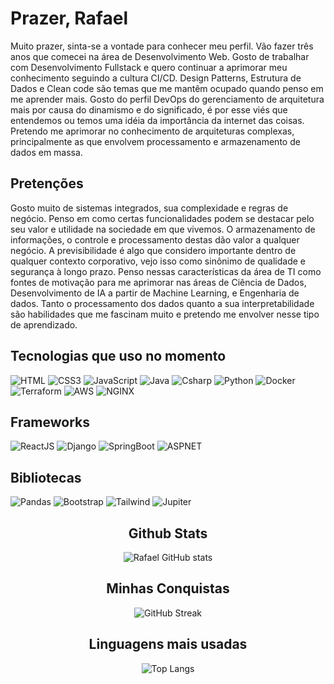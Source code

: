 <!--## Hi there 👋-->

# Prazer, Rafael

Muito prazer, sinta-se a vontade para conhecer meu perfil. Vão fazer três anos que comecei na área de Desenvolvimento Web. Gosto de trabalhar com Desenvolvimento Fullstack e quero continuar a aprimorar meu conhecimento seguindo a cultura CI/CD. Design Patterns, Estrutura de Dados e Clean code são temas que me mantêm ocupado quando penso em me aprender mais. Gosto do perfil DevOps do gerenciamento de arquitetura mais por causa do dinamismo e do significado, é por esse viés que entendemos ou temos uma idéia da importância da internet das coisas. Pretendo me aprimorar no conhecimento de arquiteturas complexas, principalmente as que envolvem processamento e armazenamento de dados em massa.

## Pretenções

Gosto muito de sistemas integrados, sua complexidade e regras de negócio. Penso em como certas funcionalidades podem se destacar pelo seu valor e utilidade na sociedade em que vivemos. O armazenamento de informações, o controle e processamento destas dão valor a qualquer negócio. A previsibilidade é algo que considero importante dentro de qualquer contexto corporativo, vejo isso como sinônimo de qualidade e segurança à longo prazo. Penso nessas características da área de TI como fontes de motivação para me aprimorar nas áreas de Ciência de Dados, Desenvolvimento de IA a partir de Machine Learning, e Engenharia de dados. Tanto o processamento dos dados quanto a sua interpretabilidade são habilidades que me fascinam muito e pretendo me envolver nesse tipo de aprendizado.

## Tecnologias que uso no momento
![HTML](https://img.shields.io/badge/HTML5-ffffff?style=for-the-badge&logo=html5)
![CSS3](https://img.shields.io/badge/CSS3-204060?style=for-the-badge&logo=css3)
![JavaScript](https://img.shields.io/badge/JavaScript-333300?style=for-the-badge&logo=javascript)
![Java](https://img.shields.io/badge/Java-cc3300?style=for-the-badge&logo=openjdk)
![Csharp](https://img.shields.io/badge/Csharp-600080?style=for-the-badge&logo=dotnet)
![Python](https://img.shields.io/badge/Python-ffffff?style=for-the-badge&logo=python)
![Docker](https://img.shields.io/badge/Docker-003366?style=for-the-badge&logo=docker)
![Terraform](https://img.shields.io/badge/Terraform-ffffff?style=for-the-badge&logo=terraform)
![AWS](https://img.shields.io/badge/aws-204060?style=for-the-badge&logo=amazon)
![NGINX](https://img.shields.io/badge/NGINX-006600?style=for-the-badge&logo=nginx)


## Frameworks 
![ReactJS](https://img.shields.io/badge/ReactJS-004d4d?style=for-the-badge&logo=react)
![Django](https://img.shields.io/badge/Django-264d00?style=for-the-badge&logo=django)
![SpringBoot](https://img.shields.io/badge/SpringBoot-006600?style=for-the-badge&logo=spring)
![ASPNET](https://img.shields.io/badge/ASPNETMVC-600080?style=for-the-badge&logo=DOTNET)

## Bibliotecas
![Pandas](https://img.shields.io/badge/Pandas-204060?style=for-the-badge&logo=pandas)
![Bootstrap](https://img.shields.io/badge/Bootstrap-000?style=for-the-badge&logo=bootstrap)
![Tailwind](https://img.shields.io/badge/tailwindcss-000?style=for-the-badge&logo=tailwindcss)
![Jupiter](https://img.shields.io/badge/Jupyter-000?style=for-the-badge&logo=jupyter)

<div align="center">


## Github Stats

![Rafael GitHub stats](https://github-readme-stats.vercel.app/api?username=rafaelaldolizarbe&theme=gotham)


## Minhas Conquistas

![GitHub Streak](https://streak-stats.demolab.com?user=rafaelaldolizarbe&theme=gotham)

## Linguagens mais usadas
![Top Langs](https://github-readme-stats-git-masterrstaa-rickstaa.vercel.app/api/top-langs/?username=rafaelaldolizarbe&layout=compact&theme=gotham)


</div>



<!--
**rafaelaldolizarbe/rafaelaldolizarbe** is a ✨ _special_ ✨ repository because its `README.md` (this file) appears on your GitHub profile.

Here are some ideas to get you started:

- 🔭 I’m currently working on ...
- 🌱 I’m currently learning ...
- 👯 I’m looking to collaborate on ...
- 🤔 I’m looking for help with ...
- 💬 Ask me about ...
- 📫 How to reach me: ...
- 😄 Pronouns: ...
- ⚡ Fun fact: ...
-->
